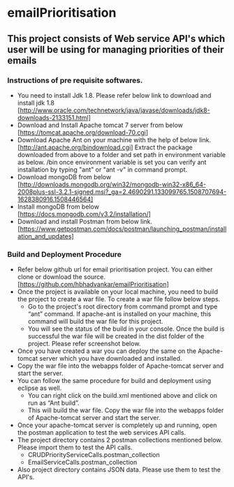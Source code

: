 # emailPrioritisation
## This project consists of Web service API's which user will be using for managing priorities of their emails

### Instructions of pre requisite softwares.

- You need to install Jdk 1.8. Please refer below link to download and install jdk 1.8
[http://www.oracle.com/technetwork/java/javase/downloads/jdk8-downloads-2133151.html]
- Download and Install Apache tomcat 7 server from below
[https://tomcat.apache.org/download-70.cgi]
- Download Apache Ant on your machine with the help of below link.
[http://ant.apache.org/bindownload.cgi]
Extract the package downloaded from above to a folder and set path in environment variable as below.
<path-up-to-ant-install-directory>/bin
once environment variable is set you can verify ant installation by typing "ant" or "ant -v" in command
prompt.
- Download mongoDB from below
[http://downloads.mongodb.org/win32/mongodb-win32-x86_64-2008plus-ssl-3.2.1-signed.msi?_ga=2.4690291.133099765.1508707694-1628380916.1508446564]
- Install mongoDB from below
[https://docs.mongodb.com/v3.2/installation/]
- Download and install Postman from below link.
[https://www.getpostman.com/docs/postman/launching_postman/installation_and_updates]

### Build and Deployment Procedure

- Refer below github url for email prioritisation project. You can either clone or download the source.
[https://github.com/hbhadvankar/emailPrioritisation]
- Once the project is available on your local machine, you need to build the project to create a war file. To
create a war file follow below steps.
  - Go to the project's root directory from command prompt and type “ant” command. If apache-ant is
installed on your machine, this command will build the war file for this project.
  - You will see the status of the build in your console. Once the build is successful the war file will be
created in the dist folder of the project. Please refer screenshot below.
- Once you have created a war you can deploy the same on the Apache-tomcat server which you have
downloaded and installed.
- Copy the war file into the webapps folder of Apache-tomcat server and start the server.
- You can follow the same procedure for build and deployment using eclipse as well.
  - You can right click on the build.xml mentioned above and click on run as “Ant build”.
  - This will build the war file. Copy the war file into the webapps folder of Apache-tomcat server and
start the server.
- Once your apache-tomcat server is completely up and running, open the postman application to test the
web services API calls.
- The project directory contains 2 postman collections mentioned below. Please import them to test the API
calls.
  - CRUDPriorityServiceCalls.postman_collection
  - EmailServiceCalls.postman_collection
- Also project directory contains JSON data. Please use them to test the API's.
